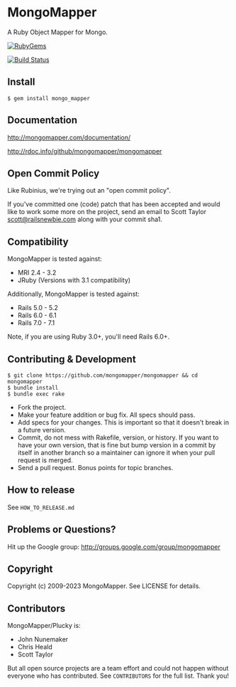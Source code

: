 # MongoMapper

A Ruby Object Mapper for Mongo.

[<img src="https://badge.fury.io/rb/mongo_mapper.svg" alt="RubyGems">](https://rubygems.org/gems/mongo_mapper)

[<img src="https://github.com/mongomapper/mongomapper/workflows/Ruby/badge.svg?branch=master" alt="Build Status" />](https://github.com/mongomapper/mongomapper/actions?query=workflow%3ARuby+branch%3Amaster)

<!-- [<img src="https://coveralls.io/repos/mongomapper/mongomapper/badge.svg" alt="Coverage Status" />](https://coveralls.io/r/mongomapper/mongomapper) -->

## Install

    $ gem install mongo_mapper

## Documentation

http://mongomapper.com/documentation/

http://rdoc.info/github/mongomapper/mongomapper

## Open Commit Policy

Like Rubinius, we're trying out an "open commit policy".

If you've committed one (code) patch that has been accepted and would like to
work some more on the project, send an email to Scott Taylor
<scott@railsnewbie.com> along with your commit sha1.

## Compatibility

MongoMapper is tested against:

- MRI 2.4 - 3.2
- JRuby (Versions with 3.1 compatibility)

Additionally, MongoMapper is tested against:

- Rails 5.0 - 5.2
- Rails 6.0 - 6.1
- Rails 7.0 - 7.1

Note, if you are using Ruby 3.0+, you'll need Rails 6.0+.

## Contributing & Development

    $ git clone https://github.com/mongomapper/mongomapper && cd mongomapper
    $ bundle install
    $ bundle exec rake

- Fork the project.
- Make your feature addition or bug fix. All specs should pass.
- Add specs for your changes. This is important so that it doesn't break in a future version.
- Commit, do not mess with Rakefile, version, or history. If you want to have your own version, that is fine but bump version in a commit by itself in another branch so a maintainer can ignore it when your pull request is merged.
- Send a pull request. Bonus points for topic branches.

## How to release

See `HOW_TO_RELEASE.md`

## Problems or Questions?

Hit up the Google group: http://groups.google.com/group/mongomapper

## Copyright

Copyright (c) 2009-2023 MongoMapper. See LICENSE for details.

## Contributors

MongoMapper/Plucky is:

- John Nunemaker
- Chris Heald
- Scott Taylor

But all open source projects are a team effort and could not happen without
everyone who has contributed. See `CONTRIBUTORS` for the full list. Thank you!
